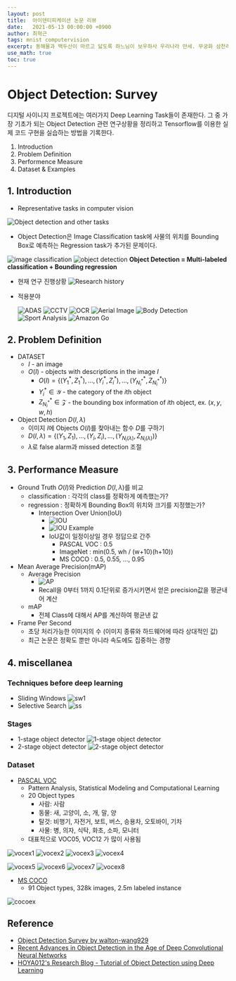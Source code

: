 ```yaml
---
layout: post
title:  아이덴티피케이션 논문 리뷰
date:   2021-05-13 00:00:00 +0900
author: 최혁근
tags: mnist computervision
excerpt: 동해물과 백두산이 마르고 닳도록 하느님이 보우하사 우리나라 만세. 무궁화 삼천리 화려강산. 대한사람 대한으로 길이 보전하세. 동해물과 백두산이 마르고 닳도록 하느님이 보우하사 우리나라 만세. 무궁화 삼천리 화려강산. 대한사람 대한으로 길이 보전하세. 동해물과 백두산이 마르고 닳도록 하느님이 보우하사 우리나라 만세. 무궁화 삼천리 화려강산. 대한사람 대한으로 길이 보전하세.
use_math: true
toc: true
---
```


# Object Detection: Survey

디지털 사이니지 프로젝트에는 여러가지 Deep Learning Task들이 존재한다.
그 중 가장 기초가 되는 Object Detection 관련 연구상황을 정리하고 Tensorflow를 이용한 실제 코드 구현을 실습하는 방법을 기록한다.

1. Introduction
2. Problem Definition
3. Performence Measure
4. Dataset & Examples

## 1. Introduction
* Representative tasks in computer vision

![Object detection and other tasks](./figures/task.png)

* Object Detection은 Image Classification task에 사물의 위치를 Bounding Box로 예측하는 Regression task가 추가된 문제이다.

![image classification](https://hoya012.github.io/assets/img/object_detection_first/fig2_classification_example.PNG)
![object detection](https://hoya012.github.io/assets/img/object_detection_first/fig2_classification_example.PNG)
**Object Detection = Multi-labeled classification + Bounding regression**

* 현재 연구 진행상황
![Research history](https://hoya012.github.io/assets/img/object_detection_first/fig4_paper_trend_2019.PNG)
* 적용분야

    ![ADAS](https://hoya012.github.io/assets/img/object_detection_third/fig1.PNG)
    ![CCTV](https://hoya012.github.io/assets/img/object_detection_third/fig2.PNG)
    ![OCR](https://hoya012.github.io/assets/img/object_detection_third/fig3.PNG)
    ![Aerial Image](https://hoya012.github.io/assets/img/object_detection_third/fig4.PNG)
    ![Body Detection](https://hoya012.github.io/assets/img/object_detection_third/fig5.PNG)
    ![Sport Analysis](https://hoya012.github.io/assets/img/object_detection_third/fig7.PNG)
    ![Amazon Go](https://hoya012.github.io/assets/img/object_detection_third/fig8.PNG)

## 2. Problem Definition
* DATASET
    - $I$ - an image
    - $O(I)$ - objects with descriptions in the image $I$ 
        - $O(I) = \{ (Y_1^*, Z_1^*), \ldots, (Y_i^*, Z_i^*), \ldots, (Y_{N_i^*}^*, Z_{N_i^*}^*)\}$
        - $Y_i^* \in \mathcal{Y}$ - the category of the $i$th object
        - $Z_{N_i^*}^* \in \mathcal{Z}$ - the bounding box information of $i$th object, ex. $(x, y, w, h)$
* Object Detection $D(I, \lambda)$
    - 이미지 $I$에 Objects $O(I)$를 찾아내는 함수 $D$를 구하기
    - $D(I, \lambda) = \{ (Y_1, Z_1), \ldots, (Y_i, Z_i),\ldots, (Y_{N_i(\lambda)}, Z_{N_i(\lambda)})\}$
    - $\lambda$로 false alarm과 missed detection 조절

## 3. Performance Measure
* Ground Truth $O(I)$와 Prediction $D(I, \lambda)$를 비교
    - classification : 각각의 class를 정확하게 예측했는가? 
    - regression : 정확하게 Bounding Box의 위치와 크기를 지정했는가?
        + Intersection Over Union(IoU)
            * ![IOU](https://hoya012.github.io/assets/img/object_detection_fourth/fig1.PNG)
            * ![IOU Example](https://hoya012.github.io/assets/img/object_detection_fourth/fig2.PNG)
            * IoU값이 일정이상일 경우 정답으로 간주
                * PASCAL VOC : 0.5
                * ImageNet : min(0.5, wh / (w+10)(h+10))
                * MS COCO : 0.5, 0.55, $\ldots$, 0.95
* Mean Average Precision(mAP)
    - Average Precision
        + ![AP](https://img1.daumcdn.net/thumb/R720x0.q80/?scode=mtistory2&fname=http%3A%2F%2Fcfile2.uf.tistory.com%2Fimage%2F220E10365869F5CA344843)
        + Recall을 0부터 1까지 0.1단위로 증가시키면서 얻은 precision값을 평균내어 계산
    - mAP
        + 전체 Class에 대해서 AP를 계산하여 평균낸 값
* Frame Per Second
    - 초당 처리가능한 이미지의 수 (이미지 종류와 하드웨어에 따라 상대적인 값)
    - 최근 논문은 정확도 뿐만 아니라 속도에도 집중하는 경향
  
## 4. miscellanea
### Techniques before deep learning
* Sliding Windows
![sw1](https://hoya012.github.io/assets/img/object_detection_first/fig6_sliding_window.PNG)
* Selective Search
![ss](https://hoya012.github.io/assets/img/object_detection_first/fig7_selective_search.PNG)

### Stages
*  1-stage object detector
![1-stage object detector](https://hoya012.github.io/assets/img/object_detection_second/fig6_1stage.PNG)
*  2-stage object detector
![2-stage object detector](https://hoya012.github.io/assets/img/object_detection_second/fig5_2stage.PNG)

### Dataset
* [PASCAL VOC](http://host.robots.ox.ac.uk/pascal/VOC/)
    - Pattern Analysis, Statistical Modeling and Computational Learning
    - 20 Object types
        + 사람: 사람
        + 동물: 새, 고양이, 소, 개, 말, 양
        + 탈것: 비행기, 자전거, 보트, 버스, 승용차, 오토바이, 기차
        + 사물: 병, 의자, 식탁, 화초, 소파, 모니터
    - 대표적으로 VOC05, VOC12 가 많이 사용됨

![vocex1](http://host.robots.ox.ac.uk/pascal/VOC/voc2012/examples/images/car_01_thumb.jpg)
![vocex2](http://host.robots.ox.ac.uk/pascal/VOC/voc2012/examples/images/car_02_thumb.jpg)
![vocex3](http://host.robots.ox.ac.uk/pascal/VOC/voc2012/examples/images/car_03_thumb.jpg)
![vocex4](http://host.robots.ox.ac.uk/pascal/VOC/voc2012/examples/images/car_04_thumb.jpg)

![vocex5](http://host.robots.ox.ac.uk/pascal/VOC/voc2012/examples/images/bird_01_thumb.jpg)
![vocex6](http://host.robots.ox.ac.uk/pascal/VOC/voc2012/examples/images/bird_02_thumb.jpg)
![vocex7](http://host.robots.ox.ac.uk/pascal/VOC/voc2012/examples/images/bird_03_thumb.jpg)
![vocex8](http://host.robots.ox.ac.uk/pascal/VOC/voc2012/examples/images/bird_04_thumb.jpg)

* [MS COCO](https://cocodataset.org/#home)
    - 91 Object types, 328k images, 2.5m labeled instance
    
![cocoex](https://www.researchgate.net/profile/Minkesh_Asati/publication/334867305/figure/fig1/AS:787322064875522@1564723616547/Samples-of-annotated-images-in-the-MS-COCO-dataset-from-12.jpg)


## Reference
* [Object Detection Survey by walton-wang929](https://github.com/walton-wang929/Object_Detection)
* [Recent Advances in Object Detection in the Age of Deep Convolutional Neural Networks](https://arxiv.org/abs/1809.03193)
* [HOYA012's Research Blog - Tutorial of Object Detection using Deep Learning](https://hoya012.github.io/blog/Tutorials-of-Object-Detection-Using-Deep-Learning-what-is-object-detection/)